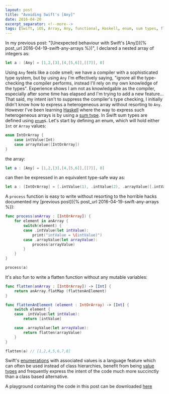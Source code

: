 ```yaml
---
layout: post
title: "Avoiding Swift's [Any]"
date: 2016-04-20
excerpt_separator: <!--more-->
tags: [Swift, iOS, Array, Any, functional, Haskell, enum, sum types, flatten]
---
```

In my previous post: "[Unexpected behaviour with Swift's [Any]]({% post_url 2016-04-19-swift-any-arrays %})", I declared a nested array of integers as:

```swift
let a : [Any] = [1,2,[3],[4,[5,6]],[[7]], 8]
```

Using `Any` feels like a code smell; we have a compiler with a sophisticated type system, but by using `Any` I'm effectively saying, "ignore all the type-checking the compiler performs, instead I'll rely on my own knowledge of the types". Experience shows I am not as knowledgable as the compiler, especially after some time has elapsed and I'm trying to add a new feature... <!--more-->That said, my intent isn't to suppress the compiler's type checking, I initially didn't know how to express a heterogeneous array without resorting to `Any`. However I've been learning [Haskell](https://www.haskell.org) where the way to express such heterogeneous arrays is by using a [sum type](https://en.wikipedia.org/wiki/Tagged_union). In Swift sum types are defined using [`enum`](https://developer.apple.com/library/ios/documentation/Swift/Conceptual/Swift_Programming_Language/Enumerations.html)s. Let's start by defining an enum, which will hold either `Int` or `Array` values:

```swift
enum IntOrArray {
    case intValue(Int)
    case arrayValue([IntOrArray])
}
```

the array:

```swift
let a : [Any] = [1,2,[3],[4,[5,6]],[[7]], 8]
```

can then be expressed in an equivalent type-safe way as:

```swift
let a : [IntOrArray] = [.intValue(1), .intValue(2), .arrayValue([.intValue(4), .arrayValue([.intValue(5), .intValue(6)])]), .arrayValue([.arrayValue([.intValue(7)])]), .intValue(8)]
```

A `process` function is easy to write without resorting to the horrible hacks documented my [previous post]({% post_url 2016-04-19-swift-any-arrays %}):

```swift
func process(anArray : [IntOrArray]) {
    for element in anArray {
        switch(element) {
        case .intValue(let intValue):
            print("intValue = \(intValue)")
        case .arrayValue(let arrayValue):
            process(arrayValue)
        }
    }
}

process(a)
```

It's also fun to write a flatten function without any mutable variables:

```swift
func flatten(anArray : [IntOrArray]) -> [Int] {
    return anArray.flatMap (flattenAnElement)
}

func flattenAnElement (element : IntOrArray) -> [Int] {
    switch element {
    case .intValue(let intValue):
        return [intValue]

    case .arrayValue(let arrayValue):
        return flatten(arrayValue)
    }
}

flatten(a) // [1,2,4,5,6,7,8]
```

Swift's [enumerations](https://developer.apple.com/library/ios/documentation/Swift/Conceptual/Swift_Programming_Language/Enumerations.html) with associated values is a language feature which can often be used instead of class hierarchies, benefit from being [value types](https://en.wikipedia.org/wiki/Value_type) and frequently express the intent of the code much more succinctly than a class based alternative.

A playground containing the code in this post can be downloaded [here](/files/blog/2016-04-20-avoiding-any-arrays/[IntOrArray].playground.zip)

